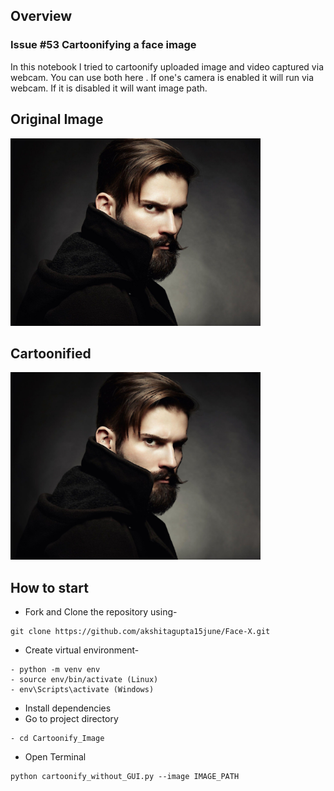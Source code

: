 ## Overview

### Issue #53 Cartoonifying a face image

In this notebook I tried to cartoonify uploaded image and video captured via webcam. You can use both here . If one's camera is enabled it will 
run via webcam.
If it is disabled it will want image path.


## Original Image
<img src="wp2030093.jpg" height="300px" >

## Cartoonified
<img src="Cartoonified_image.jpg" height="300px" >


## How to start

- Fork and Clone the repository using-
```
git clone https://github.com/akshitagupta15june/Face-X.git
```
- Create virtual environment-
```
- python -m venv env
- source env/bin/activate (Linux)
- env\Scripts\activate (Windows)
```
- Install dependencies
- Go to project directory
```
- cd Cartoonify_Image
```
- Open Terminal
```
python cartoonify_without_GUI.py --image IMAGE_PATH
```
